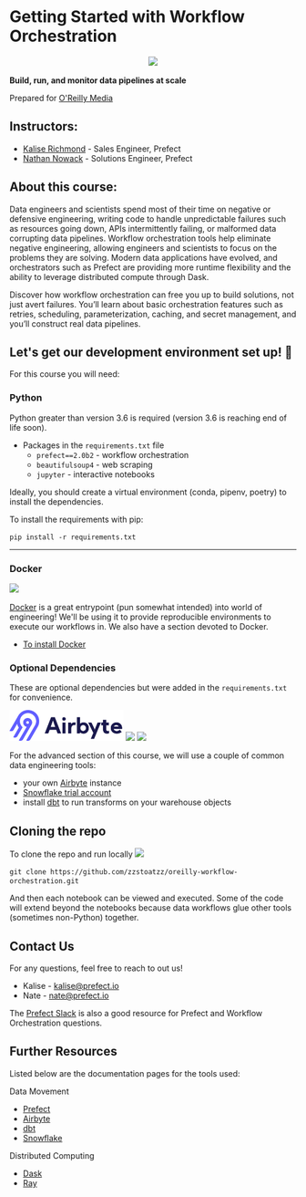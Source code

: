 # Getting Started with Workflow Orchestration

<p align="center">
   <img src="https://www.prefect.io/assets/img/prefect-logo-gradient-navy.0cb04f87.svg" width="500" style="max-width: 500px;">
</p>

**Build, run, and monitor data pipelines at scale**

Prepared for [O'Reilly Media](https://www.oreilly.com/live-events/getting-started-with-workflow-orchestration/0636920069056/0636920069055/)

## Instructors:

* [Kalise Richmond](https://www.linkedin.com/in/kaliserichmond/) - Sales Engineer, Prefect
* [Nathan Nowack](https://www.linkedin.com/in/nathan-nowack-a6b59b143/) - Solutions Engineer, Prefect

## About this course:

Data engineers and scientists spend most of their time on negative or defensive engineering, writing code to handle unpredictable failures such as resources going down, APIs intermittently failing, or malformed data corrupting data pipelines. Workflow orchestration tools help eliminate negative engineering, allowing engineers and scientists to focus on the problems they are solving. Modern data applications have evolved, and orchestrators such as Prefect are providing more runtime flexibility and the ability to leverage distributed compute through Dask.

Discover how workflow orchestration can free you up to build solutions, not just avert failures. You’ll learn about basic orchestration features such as retries, scheduling, parameterization, caching, and secret management, and you’ll construct real data pipelines.

## Let's get our development environment set up! 🚀

For this course you will need:

### **Python**

Python greater than version 3.6 is required (version 3.6 is reaching end of life soon).

* Packages in the `requirements.txt` file
    * `prefect==2.0b2` - workflow orchestration
    * `beautifulsoup4` - web scraping
    * `jupyter`        - interactive notebooks

Ideally, you should create a virtual environment (conda, pipenv, poetry) to install the dependencies.

To install the requirements with pip:

```console
pip install -r requirements.txt
```

<hr>

### **Docker**

<p align="left">
   <img src="https://www.docker.com/wp-content/uploads/2022/03/vertical-logo-monochromatic.png" width="200" style="max-width: 200px;">
</p>


[Docker](https://www.docker.com/) is a great entrypoint (pun somewhat intended) into world of engineering! We'll be using it to provide reproducible environments to execute our workflows in. We also have a section devoted to Docker.

- [To install Docker](https://docs.docker.com/engine/install/)

### Optional Dependencies

These are optional dependencies but were added in the `requirements.txt` for convenience.

<p align="left">
   <img src="https://raw.githubusercontent.com/airbytehq/airbyte/f8ce9f2155fb1687fa12dcfbe7705cc70dc2898d/docs/.gitbook/assets/airbyte_new_logo.svg" width="200" style="max-width: 200px;">
   <img src="https://upload.wikimedia.org/wikipedia/commons/thumb/f/ff/Snowflake_Logo.svg/2560px-Snowflake_Logo.svg.png" width="200" style="max-width: 200px;">
   <img src="https://raw.githubusercontent.com/dbt-labs/dbt-core/fa1ea14ddfb1d5ae319d5141844910dd53ab2834/etc/dbt-core.svg" width="200" style="max-width: 200px;">
</p>

For the advanced section of this course, we will use a couple of common data engineering tools:
- your own [Airbyte](https://docs.airbyte.com/#quick-start) instance
- [Snowflake trial account](https://signup.snowflake.com)
- install [dbt](https://docs.getdbt.com/dbt-cli/install/overview) to run transforms on your warehouse objects

## Cloning the repo 

<p align="left"> To clone the repo and run locally 
   <img src="https://cdn-icons-png.flaticon.com/512/25/25231.png" width="20" style="max-width: 20px;">
</p>

```
git clone https://github.com/zzstoatzz/oreilly-workflow-orchestration.git
```

And then each notebook can be viewed and executed. Some of the code will extend beyond the notebooks because data workflows glue other tools (sometimes non-Python) together.

## Contact Us

For any questions, feel free to reach to out us!

* Kalise - kalise@prefect.io
* Nate - nate@prefect.io

The [Prefect Slack](https://www.prefect.io/slack/) is also a good resource for Prefect and Workflow Orchestration questions.

## Further Resources

Listed below are the documentation pages for the tools used:

Data Movement 

* [Prefect](https://orion-docs.prefect.io/)
* [Airbyte](https://docs.airbyte.com/)
* [dbt](https://docs.getdbt.com/)
* [Snowflake](https://resources.snowflake.com/)

Distributed Computing

* [Dask](https://docs.dask.org/en/latest/)
* [Ray](https://docs.ray.io/en/latest/)
